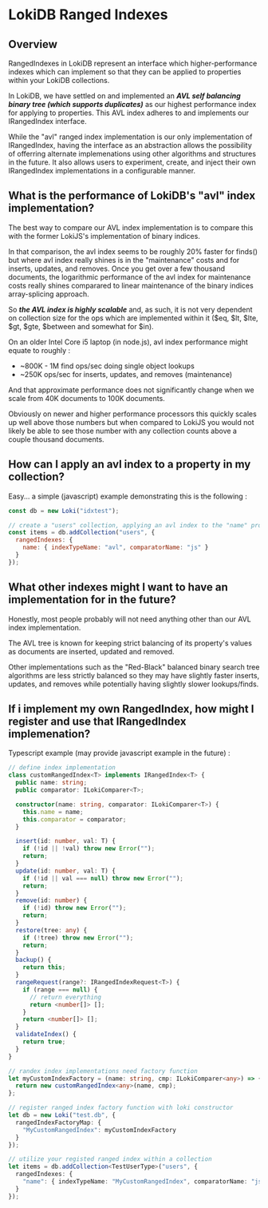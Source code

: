 # LokiDB Ranged Indexes

## Overview
RangedIndexes in LokiDB represent an interface which higher-performance indexes which can implement so that they can be applied to properties within your LokiDB collections.

In LokiDB, we have settled on and implemented an **_AVL self balancing binary tree (which supports duplicates)_** as our highest performance index for applying to properties.  This AVL index adheres to and implements our IRangedIndex interface.

While the "avl" ranged index implementation is our only implementation of IRangedIndex, having the interface as an abstraction allows the possibility of offerring alternate implemenations using other algorithms and structures in the future.  It also allows users to experiment, create, and inject their own IRangedIndex implementations in a configurable manner.

## What is the performance of LokiDB's "avl" index implementation?

The best way to compare our AVL index implementation is to compare this with the former LokiJS's implementation of binary indices.

In that comparison, the avl index seems to be roughly 20% faster for finds() but where avl index really shines is in the "maintenance" costs and for inserts, updates, and removes.  Once you get over a few thousand documents, the logarithmic performance of the avl index for maintenance costs really shines comparared to linear maintenance of the binary indices array-splicing approach.

So **_the AVL index is highly scalable_** and, as such, it is not very dependent on collection size for the ops which are implemented within it ($eq, $lt, $lte, $gt, $gte, $between and somewhat for $in).

On an older Intel Core i5 laptop (in node.js), avl index performance might equate to roughly :
- ~800K - 1M find ops/sec doing single object lookups
- ~250K ops/sec for inserts, updates, and removes (maintenance)

And that approximate performance does not significantly change when we scale from 40K documents to 100K documents.

Obviously on newer and higher performance processors this quickly scales up well above those numbers but when compared to LokiJS you would not likely be able to see those number with any collection counts above a couple thousand documents.

## How can I apply an avl index to a property in my collection?

Easy... a simple (javascript) example demonstrating this is the following :
```javascript
const db = new Loki("idxtest");

// create a "users" collection, applying an avl index to the "name" property of its documents
const items = db.addCollection("users", {
  rangedIndexes: {
    name: { indexTypeName: "avl", comparatorName: "js" }
  }
});
```

## What other indexes might I want to have an implementation for in the future?
Honestly, most people probably will not need anything other than our AVL index implementation.

The AVL tree is known for keeping strict balancing of its property's values as documents are inserted, updated and removed.

Other implementations such as the "Red-Black" balanced binary search tree algorithms are less strictly balanced so they may have slightly faster inserts, updates, and removes while potentially having slightly slower lookups/finds. 

## If i implement my own RangedIndex, how might I register and use that IRangedIndex implemenation?

Typescript example (may provide javascript example in the future) :
```typescript
// define index implementation
class customRangedIndex<T> implements IRangedIndex<T> {
  public name: string;
  public comparator: ILokiComparer<T>;

  constructor(name: string, comparator: ILokiComparer<T>) {
    this.name = name;
    this.comparator = comparator;
  }

  insert(id: number, val: T) {
    if (!id || !val) throw new Error("");
    return;
  }
  update(id: number, val: T) {
    if (!id || val === null) throw new Error("");
    return;
  }
  remove(id: number) {
    if (!id) throw new Error("");
    return;
  }
  restore(tree: any) {
    if (!tree) throw new Error("");
    return;
  }
  backup() {
    return this;
  }
  rangeRequest(range?: IRangedIndexRequest<T>) {
    if (range === null) {
      // return everything
      return <number[]> [];
    }
    return <number[]> [];
  }
  validateIndex() {
    return true;
  }
}

// randex index implementations need factory function
let myCustomIndexFactory = (name: string, cmp: ILokiComparer<any>) => { 
  return new customRangedIndex<any>(name, cmp); 
};

// register ranged index factory function with loki constructor
let db = new Loki("test.db", {
  rangedIndexFactoryMap: {
    "MyCustomRangedIndex": myCustomIndexFactory
  }
});

// utilize your registed ranged index within a collection
let items = db.addCollection<TestUserType>("users", {
  rangedIndexes: {
    "name": { indexTypeName: "MyCustomRangedIndex", comparatorName: "js" }
  }
});


```
